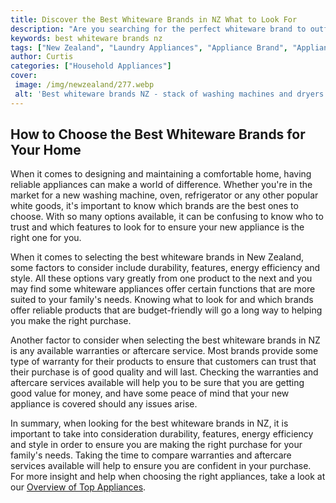 ```yaml
---
title: Discover the Best Whiteware Brands in NZ What to Look For
description: "Are you searching for the perfect whiteware brand to outfit your home with but dont know where to start Check out our guide to NZs best whiteware brands and learn what to look for to make sure youre getting the best value for your money"
keywords: best whiteware brands nz
tags: ["New Zealand", "Laundry Appliances", "Appliance Brand", "Appliance Guide"]
author: Curtis
categories: ["Household Appliances"]
cover: 
 image: /img/newzealand/277.webp
 alt: 'Best whiteware brands NZ - stack of washing machines and dryers in front of a white wall'
---
```

## How to Choose the Best Whiteware Brands for Your Home

When it comes to designing and maintaining a comfortable home, having reliable appliances can make a world of difference. Whether you're in the market for a new washing machine, oven, refrigerator or any other popular white goods, it's important to know which brands are the best ones to choose. With so many options available, it can be confusing to know who to trust and which features to look for to ensure your new appliance is the right one for you. 

When it comes to selecting the best whiteware brands in New Zealand, some factors to consider include durability, features, energy efficiency and style. All these options vary greatly from one product to the next and you may find some whiteware appliances offer certain functions that are more suited to your family's needs. Knowing what to look for and which brands offer reliable products that are budget-friendly will go a long way to helping you make the right purchase.

Another factor to consider when selecting the best whiteware brands in NZ is any available warranties or aftercare service. Most brands provide some type of warranty for their products to ensure that customers can trust that their purchase is of good quality and will last. Checking the warranties and aftercare services available will help you to be sure that you are getting good value for money, and have some peace of mind that your new appliance is covered should any issues arise.

In summary, when looking for the best whiteware brands in NZ, it is important to take into consideration durability, features, energy efficiency and style in order to ensure you are making the right purchase for your family's needs. Taking the time to compare warranties and aftercare services available will help to ensure you are confident in your purchase. For more insight and help when choosing the right appliances, take a look at our [Overview of Top Appliances](./pages/appliance-overview).
